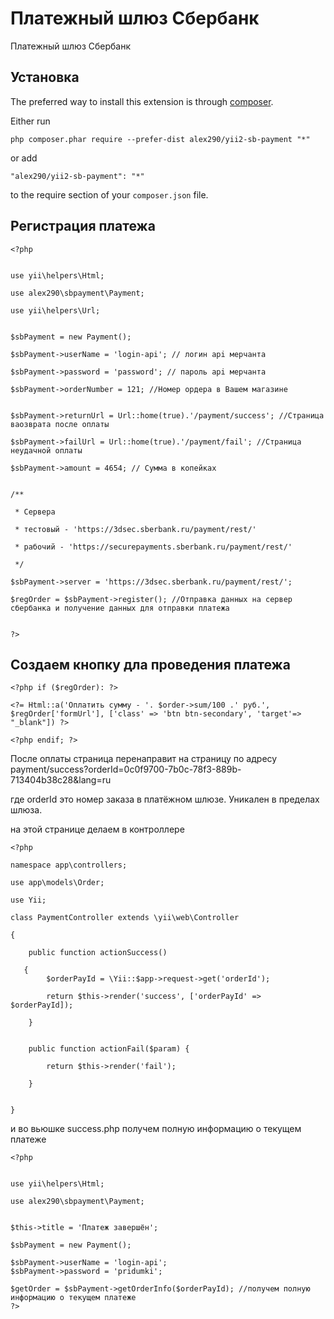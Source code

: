 Платежный шлюз Сбербанк
=======================
Платежный шлюз Сбербанк

Установка
------------

The preferred way to install this extension is through [composer](http://getcomposer.org/download/).

Either run

```
php composer.phar require --prefer-dist alex290/yii2-sb-payment "*"
```

or add

```
"alex290/yii2-sb-payment": "*"
```

to the require section of your `composer.json` file.


Регистрация платежа
-----


	<?php
	
	
	use yii\helpers\Html;
	
	use alex290\sbpayment\Payment;
	
	use yii\helpers\Url;
	
	
	$sbPayment = new Payment();
	
	$sbPayment->userName = 'login-api'; // логин api мерчанта
	
	$sbPayment->password = 'password'; // пароль api мерчанта
	
	$sbPayment->orderNumber = 121; //Номер ордера в Вашем магазине
	
	
	$sbPayment->returnUrl = Url::home(true).'/payment/success'; //Страница ваозврата после оплаты
	
	$sbPayment->failUrl = Url::home(true).'/payment/fail'; //Страница неудачной оплаты
	
	$sbPayment->amount = 4654; // Сумма в копейках
	
	
	/**
	
     * Сервера
	
     * тестовый - 'https://3dsec.sberbank.ru/payment/rest/'
	
     * рабочий - 'https://securepayments.sberbank.ru/payment/rest/'
	
     */
	
    $sbPayment->server = 'https://3dsec.sberbank.ru/payment/rest/';
	
	$regOrder = $sbPayment->register(); //Отправка данных на сервер сбербанка и получение данных для отправки платежа
	
	
	?>



Создаем кнопку дла проведения платежа
-----

	<?php if ($regOrder): ?>
	
	<?= Html::a('Оплатить сумму - '. $order->sum/100 .' руб.', $regOrder['formUrl'], ['class' => 'btn btn-secondary', 'target'=> "_blank"]) ?>
	
	<?php endif; ?>


После оплаты страница перенаправит на страницу по адресу payment/success?orderId=0c0f9700-7b0c-78f3-889b-713404b38c28&lang=ru

где orderId это номер заказа в платёжном шлюзе. Уникален в пределах шлюза.

на этой странице делаем в контроллере 

	<?php
	
	namespace app\controllers;
	
	use app\models\Order;
	
	use Yii;
	
	class PaymentController extends \yii\web\Controller
	
	{
	
	    public function actionSuccess()
	
	   {
	        $orderPayId = \Yii::$app->request->get('orderId');
	
	        return $this->render('success', ['orderPayId' => $orderPayId]);
	
	    }
	    
	
    	public function actionFail($param) {
	
	        return $this->render('fail');
	
	    }
	   
	
	}

и во вьюшке success.php получем полную информацию о текущем платеже

	<?php
	
	
	use yii\helpers\Html;
	
	use alex290\sbpayment\Payment;
	
	
	$this->title = 'Платеж завершён';
	
	$sbPayment = new Payment();
	
	$sbPayment->userName = 'login-api';
	$sbPayment->password = 'pridumki';
	
	$getOrder = $sbPayment->getOrderInfo($orderPayId); //получем полную информацию о текущем платеже
	?>
